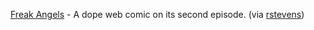 ---
layout: post
wordpress_id: 235
wordpress_url: http://noesbueno.com/archives/235
date: '2008-02-23 12:30:40 -0600'
date_gmt: '2008-02-23 17:30:40 -0600'
body: |
  <p><a href="http://www.freakangels.com/">Freak Angels</a> - A dope web comic on its second episode. <span class="via">(via <a href="http://rstevens.livejournal.com/">rstevens</a>)</span></p>
---